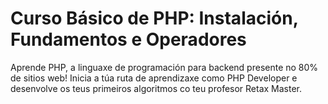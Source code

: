 
# Curso Básico de PHP: Instalación, Fundamentos e Operadores

Aprende PHP, a linguaxe de programación para backend presente no 80% de sitios web! Inicia a túa ruta de aprendizaxe como PHP Developer e desenvolve os teus primeiros algoritmos co teu profesor Retax Master.
